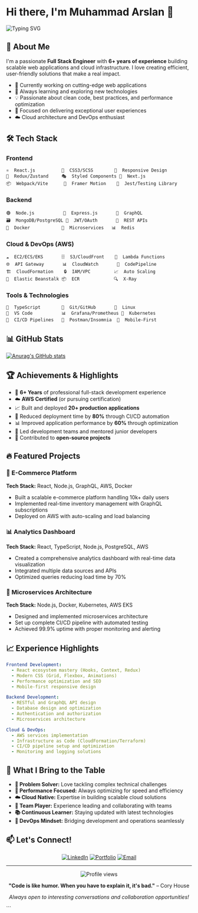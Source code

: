 # Hi there, I'm Muhammad Arslan 👋

![Typing SVG](https://readme-typing-svg.herokuapp.com?font=Fira+Code&pause=1000&color=2196F3&center=true&vCenter=true&width=435&lines=Full+Stack+Engineer;React+%7C+Node.js+%7C+GraphQL;AWS+%26+DevOps+Enthusiast;6%2B+Years+of+Experience)

## 🚀 About Me

I'm a passionate **Full Stack Engineer** with **6+ years of experience** building scalable web applications and cloud infrastructure. I love creating efficient, user-friendly solutions that make a real impact.

- 🔭 Currently working on cutting-edge web applications
- 🌱 Always learning and exploring new technologies
- 💡 Passionate about clean code, best practices, and performance optimization
- 🎯 Focused on delivering exceptional user experiences
- ☁️ Cloud architecture and DevOps enthusiast

## 🛠️ Tech Stack

### Frontend
```
⚛️  React.js          🎨  CSS3/SCSS        📱  Responsive Design
🔄  Redux/Zustand     🎭  Styled Components 🚀  Next.js
📦  Webpack/Vite      🎪  Framer Motion    🧪  Jest/Testing Library
```

### Backend
```
🟢  Node.js           🚀  Express.js       🔗  GraphQL
🗃️  MongoDB/PostgreSQL 🔐  JWT/OAuth       📡  REST APIs
🐳  Docker            🔄  Microservices   📊  Redis
```

### Cloud & DevOps (AWS)
```
☁️  EC2/ECS/EKS       🗄️  S3/CloudFront    🔧  Lambda Functions
🌐  API Gateway       📊  CloudWatch       🔄  CodePipeline
🏗️  CloudFormation    🔒  IAM/VPC         📈  Auto Scaling
🚀  Elastic Beanstalk 📦  ECR             🔍  X-Ray
```

### Tools & Technologies
```
📝  TypeScript        🐙  Git/GitHub       🐧  Linux
🔧  VS Code           📊  Grafana/Prometheus 🎯  Kubernetes
🔄  CI/CD Pipelines   🧪  Postman/Insomnia  📱  Mobile-First
```

## 📊 GitHub Stats

[![Anurag's GitHub stats](https://github-readme-stats.vercel.app/api?username=marslan7869)](https://github.com/anuraghazra/github-readme-stats)

## 🏆 Achievements & Highlights

- 🚀 **6+ Years** of professional full-stack development experience
- ☁️ **AWS Certified** (or pursuing certification)
- 📈 Built and deployed **20+ production applications**
- 🔧 Reduced deployment time by **80%** through CI/CD automation
- 📊 Improved application performance by **60%** through optimization
- 👥 Led development teams and mentored junior developers
- 🌟 Contributed to **open-source projects**

## 🔥 Featured Projects

### 🛒 E-Commerce Platform
**Tech Stack:** React, Node.js, GraphQL, AWS, Docker
- Built a scalable e-commerce platform handling 10k+ daily users
- Implemented real-time inventory management with GraphQL subscriptions
- Deployed on AWS with auto-scaling and load balancing

### 📊 Analytics Dashboard
**Tech Stack:** React, TypeScript, Node.js, PostgreSQL, AWS
- Created a comprehensive analytics dashboard with real-time data visualization
- Integrated multiple data sources and APIs
- Optimized queries reducing load time by 70%

### 🚀 Microservices Architecture
**Tech Stack:** Node.js, Docker, Kubernetes, AWS EKS
- Designed and implemented microservices architecture
- Set up complete CI/CD pipeline with automated testing
- Achieved 99.9% uptime with proper monitoring and alerting

## 📈 Experience Highlights

```yaml
Frontend Development:
  - React ecosystem mastery (Hooks, Context, Redux)
  - Modern CSS (Grid, Flexbox, Animations)
  - Performance optimization and SEO
  - Mobile-first responsive design

Backend Development:
  - RESTful and GraphQL API design
  - Database design and optimization
  - Authentication and authorization
  - Microservices architecture

Cloud & DevOps:
  - AWS services implementation
  - Infrastructure as Code (CloudFormation/Terraform)
  - CI/CD pipeline setup and optimization
  - Monitoring and logging solutions
```

## 🌟 What I Bring to the Table

- **🎯 Problem Solver:** Love tackling complex technical challenges
- **🚀 Performance Focused:** Always optimizing for speed and efficiency
- **☁️ Cloud Native:** Expertise in building scalable cloud solutions
- **👥 Team Player:** Experience leading and collaborating with teams
- **📚 Continuous Learner:** Staying updated with latest technologies
- **🔧 DevOps Mindset:** Bridging development and operations seamlessly

## 📫 Let's Connect!

<div align="center">
  
[![LinkedIn](https://img.shields.io/badge/LinkedIn-0077B5?style=for-the-badge&logo=linkedin&logoColor=white)](https://www.linkedin.com/in/marslan-7869/)
[![Portfolio](https://img.shields.io/badge/Portfolio-FF5722?style=for-the-badge&logo=google-chrome&logoColor=white)](https://marslan.netlify.app/)
[![Email](https://img.shields.io/badge/Email-D14836?style=for-the-badge&logo=gmail&logoColor=white)](mailto:marslanshafique30@gmail.com)

</div>

---

<div align="center">
  <img src="https://komarev.com/ghpvc/?username=marslan7869&color=blueviolet&style=flat-square&label=Profile+Views" alt="Profile views" />
</div>

<div align="center">
  
**"Code is like humor. When you have to explain it, it's bad."** – Cory House

*Always open to interesting conversations and collaboration opportunities!*

</div>
```
